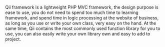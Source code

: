 Qii framework is a lightweight PHP MVC framework, the design purpose is ease to use, you do not need to spend too much time to learning framework, and spend time in logic processing at the website of business, as long as you use or write your own class, very easy on the hand. At the same time, Qii contains the most commonly used function library for you to use, you can also easily write your own library own and easy to add to project.